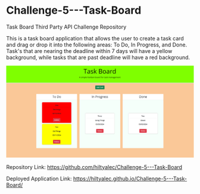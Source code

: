 # Challenge-5---Task-Board

Task Board Third Party API Challenge Repository

This is a task board application that allows the user to create a task card and drag or drop it into the following areas: To Do, In Progress, and Done. Task's that are nearing the deadline within 7 days will have a yellow background, while tasks that are past deadline will have a red background.

![alt text](image.png)

Repository Link: https://github.com/hiltyalec/Challenge-5---Task-Board

Deployed Application Link: https://hiltyalec.github.io/Challenge-5---Task-Board/